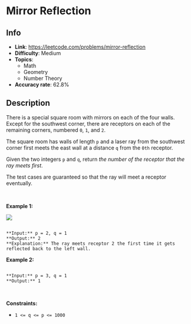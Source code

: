 # Mirror Reflection

## Info  
- **Link**: https://leetcode.com/problems/mirror-reflection
- **Difficulty**: Medium  
- **Topics**:   
    - Math
    - Geometry
    - Number Theory
- **Accuracy rate**: 62.8%  

## Description  
    
There is a special square room with mirrors on each of the four walls. Except for the southwest corner, there are receptors on each of the remaining corners, numbered `0`, `1`, and `2`.


The square room has walls of length `p` and a laser ray from the southwest corner first meets the east wall at a distance `q` from the `0th` receptor.


Given the two integers `p` and `q`, return *the number of the receptor that the ray meets first*.


The test cases are guaranteed so that the ray will meet a receptor eventually.


 


**Example 1:**


![](https://s3-lc-upload.s3.amazonaws.com/uploads/2018/06/18/reflection.png)

```

**Input:** p = 2, q = 1
**Output:** 2
**Explanation:** The ray meets receptor 2 the first time it gets reflected back to the left wall.

```

**Example 2:**



```

**Input:** p = 3, q = 1
**Output:** 1

```

 


**Constraints:**


* `1 <= q <= p <= 1000`


  
    